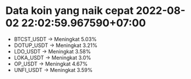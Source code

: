 # Data koin yang naik cepat 2022-08-02 22:02:59.967590+07:00

* BTCST_USDT -> Meningkat 5.03%
* DOTUP_USDT -> Meningkat 3.21%
* LDO_USDT -> Meningkat 3.58%
* LOKA_USDT -> Meningkat 3.0%
* OP_USDT -> Meningkat 4.67%
* UNFI_USDT -> Meningkat 3.59%
